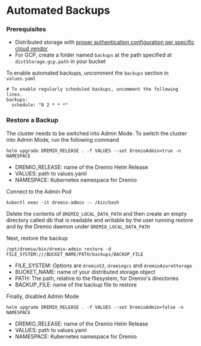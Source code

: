 # Automated Backups

### Prerequisites
* Distributed storage with [proper authentication configuration per specific cloud vendor](https://github.com/dremio/dremio-cloud-tools/blob/master/charts/dremio_v2/docs/Values-Reference.md#credentials-for-aws-s3)
* For GCP, create a folder named `backups` at the path specified at `distStorage.gcp.path` in your bucket

To enable automated backups, uncomment the `backups` section in `values.yaml`

```
# To enable regularly scheduled backups, uncomment the following lines.
backups:
  schedule: "0 2 * * *"
```

### Restore a Backup
The cluster needs to be switched into Admin Mode. To switch the cluster into Admin Mode, run
the following command

```
helm upgrade DREMIO_RELEASE . -f VALUES --set DremioAdmin=true -n NAMESPACE
```
* DREMIO_RELEASE: name of the Dremio Helm Release
* VALUES: path to values.yaml
* NAMESPACE: Kubernetes namespace for Dremio

Connect to the Admin Pod
```
kubectl exec -it dremio-admin -- /bin/bash
```

Delete the contents of `DREMIO_LOCAL_DATA_PATH` and then create an empty directory called db that is
readable and writable by the user running restore and by the Dremio daemon under `DREMIO_LOCAL_DATA_PATH`

Next, restore the backup
```
/opt/dremio/bin/dremio-admin restore -d FILE_SYSTEM:///BUCKET_NAME/PATH/backups/BACKUP_FILE
```

* FILE_SYSTEM: Options are `dremioS3`, `dremiogcs` and `dremioAzureStorage`
* BUCKET_NAME: name of your distributed storage object
* PATH: The path, relative to the filesystem, for Dremio's directories
* BACKUP_FILE: name of the backup file to restore

Finally, disabled Admin Mode
```
helm upgrade DREMIO_RELEASE . -f VALUES --set DremioAdmin=false -n NAMESPACE
```
* DREMIO_RELEASE: name of the Dremio Helm Release
* VALUES: path to values.yaml
* NAMESPACE: Kubernetes namespace for Dremio
